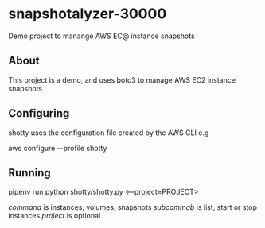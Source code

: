 # snapshotalyzer-30000

Demo project to manange AWS EC@ instance snapshots

## About

This project is a demo, and uses boto3 to manage AWS EC2 instance snapshots

## Configuring

shotty uses the configuration file created by the AWS CLI e.g

 aws configure --profile shotty

## Running

 pipenv run python shotty/shotty.py <command> <--project=PROJECT>

 *command* is instances, volumes, snapshots
 *subcommab* is list, start or stop instances
 *project* is optional
